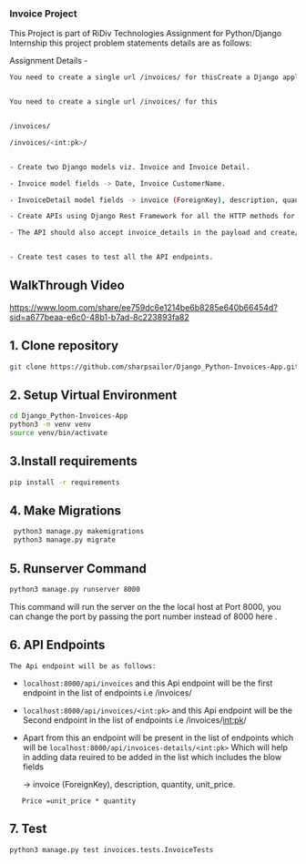 ### Invoice Project

This Project is part of RiDiv Technologies Assignment for Python/Django Internship
this project problem statements details are as follows:

Assignment Details -


```bash
You need to create a single url /invoices/ for thisCreate a Django application (Django Rest Framework) using the given information:


You need to create a single url /invoices/ for this


/invoices/

/invoices/<int:pk>/


- Create two Django models viz. Invoice and Invoice Detail.

- Invoice model fields -> Date, Invoice CustomerName.

- InvoiceDetail model fields -> invoice (ForeignKey), description, quantity, unit_price, price.

- Create APIs using Django Rest Framework for all the HTTP methods for the invoice models.

- The API should also accept invoice_details in the payload and create/update the associated invoice details too


- Create test cases to test all the API endpoints.
```
## WalkThrough Video 
https://www.loom.com/share/ee759dc6e1214be6b8285e640b66454d?sid=a677beaa-e6c0-48b1-b7ad-8c223893fa82

## 1. Clone repository

```bash
git clone https://github.com/sharpsailor/Django_Python-Invoices-App.git 
```
## 2. Setup Virtual Environment
```bash
cd Django_Python-Invoices-App
python3 -m venv venv 
source venv/bin/activate
```
## 3.Install requirements
```bash
pip install -r requirements
```
## 4. Make Migrations 
```bash
 python3 manage.py makemigrations
 python3 manage.py migrate
```
## 5. Runserver Command
```bash
python3 manage.py runserver 8000
```
 This command will run the server on the the local host at Port 8000, you can change the port by passing the port number instead of 8000 here .

## 6. API Endpoints 
    The Api endpoint will be as follows:
- ```localhost:8000/api/invoices``` and this Api endpoint will be the first endpoint  in the list of endpoints i.e /invoices/

- ```localhost:8000/api/invoices/<int:pk>``` and this Api endpoint will be the Second 
endpoint  in the list of endpoints i.e /invoices/<int:pk>/


- Apart from this an endpoint will be present in the list of endpoints which will be
```localhost:8000/api/invoices-details/<int:pk>``` Which will help in adding data reuired to be added in the list which includes the blow fields
    
    -> invoice (ForeignKey), description, quantity, unit_price.

 ```   Price is calculated from the the unit price and quantity
    Price =unit_price * quantity
 ```  

## 7. Test

```bash
python3 manage.py test invoices.tests.InvoiceTests 
```
